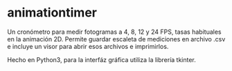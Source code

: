 # animationtimer
Un cronómetro para medir fotogramas a 4, 8, 12 y 24 FPS, tasas habituales en la animación 2D.
Permite guardar escaleta de mediciones en archivo .csv e incluye un visor para abrir esos archivos e imprimirlos. 

Hecho en Python3, para la interfáz gráfica utiliza la librería tkinter.


